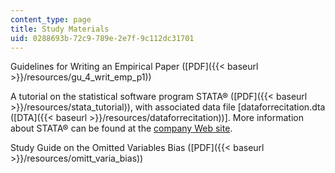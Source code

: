 ```yaml
---
content_type: page
title: Study Materials
uid: 0288693b-72c9-789e-2e7f-9c112dc31701
---
```


Guidelines for Writing an Empirical Paper ([PDF]({{< baseurl >}}/resources/gu_4_writ_emp_p1))

A tutorial on the statistical software program STATA® ([PDF]({{< baseurl >}}/resources/stata_tutorial)), with associated data file \[dataforrecitation.dta ([DTA]({{< baseurl >}}/resources/dataforrecitation))\]. More information about STATA® can be found at the [company Web site](http://www.stata.com/).

Study Guide on the Omitted Variables Bias ([PDF]({{< baseurl >}}/resources/omitt_varia_bias))